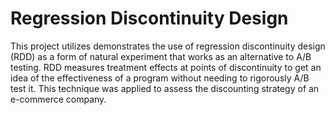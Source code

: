 # Regression Discontinuity Design

This project utilizes demonstrates the use of regression discontinuity design (RDD) as a form of natural experiment that works as an alternative to A/B testing. RDD measures treatment effects at points of discontinuity to get an idea of the effectiveness of a program without needing to rigorously A/B test it. This technique was applied to assess the discounting strategy of an e-commerce company.
